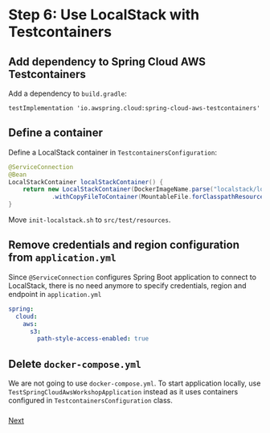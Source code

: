 # Step 6: Use LocalStack with Testcontainers

## Add dependency to Spring Cloud AWS Testcontainers

Add a dependency to `build.gradle`:

```
testImplementation 'io.awspring.cloud:spring-cloud-aws-testcontainers'
```

## Define a container 

Define a LocalStack container in `TestcontainersConfiguration`:

```java
@ServiceConnection
@Bean
LocalStackContainer localStackContainer() {
    return new LocalStackContainer(DockerImageName.parse("localstack/localstack:4.4.0"))
            .withCopyFileToContainer(MountableFile.forClasspathResource("init-localstack.sh", 0744), "/etc/localstack/init/ready.d/init-aws.sh");
}
```

Move `init-localstack.sh` to `src/test/resources`.

## Remove credentials and region configuration from `application.yml`

Since `@ServiceConnection` configures Spring Boot application to connect to LocalStack, there is no need anymore to specify credentials, region and endpoint in `application.yml`

```yml
spring:
  cloud:
    aws:
      s3:
        path-style-access-enabled: true
```

## Delete `docker-compose.yml`

We are not going to use `docker-compose.yml`. To start application locally, use `TestSpringCloudAwsWorkshopApplication` instead as it uses containers configured in `TestcontainersConfiguration` class.

### 
[Next](step-7-bonus-create-sqs-listeners-on-demand.md)